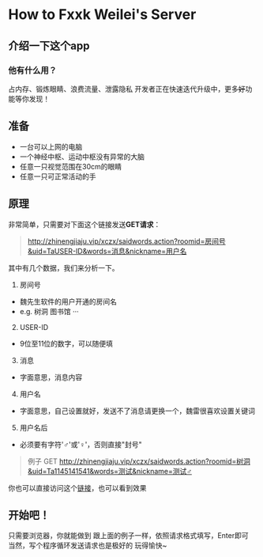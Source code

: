 # How to Fxxk Weilei's Server

## 介绍一下这个app

### 他有什么用？
占内存、锻炼眼睛、浪费流量、泄露隐私
开发者正在快速迭代升级中，更多~~好~~功能等你发现！

## 准备
- 一台可以上网的电脑
- 一个神经中枢、运动中枢没有异常的大脑
- 任意一只视觉范围在30cm的眼睛
- 任意一只可正常活动的手

## 原理
非常简单，只需要对下面这个链接发送**GET请求**：
> http://zhinengjiaju.vip/xczx/saidwords.action?roomid=房间号&uid=TaUSER-ID&words=消息&nickname=用户名

其中有几个数据，我们来分析一下。
1. 房间号
  - 魏先生软件的用户开通的房间名
  - e.g. 树洞 图书馆 ···
2. USER-ID
  - 9位至11位的数字，可以随便填
3. 消息
  - 字面意思，消息内容
4. 用户名
  - 字面意思，自己设置就好，发送不了消息请更换一个，魏雷很喜欢设置关键词
5. 用户名后
  - 必须要有字符'♂'或'♀'，否则直接"封号"
> 例子 GET http://zhinengjiaju.vip/xczx/saidwords.action?roomid=树洞&uid=Ta1145141541&words=测试&nickname=测试♂

你也可以直接访问这个[链接](http://zhinengjiaju.vip/xczx/saidwords.action?roomid=树洞&uid=Ta1145141541&words=测试&nickname=测试♂)，也可以看到效果

## 开始吧！
只需要浏览器，你就能做到
跟上面的例子一样，依照请求格式填写，Enter即可
当然，写个程序循环发送请求也是极好的
玩得愉快~
